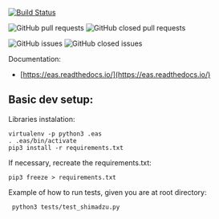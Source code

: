[![Build Status](https://travis-ci.org/thiagogomesverissimo/eas.svg?branch=master)](https://travis-ci.org/thiagogomesverissimo/eas)

![GitHub pull requests](https://img.shields.io/github/issues-pr-raw/thiagogomesverissimo/eas.svg) 
![GitHub closed pull requests](https://img.shields.io/github/issues-pr-closed-raw/thiagogomesverissimo/eas.svg)

![GitHub issues](https://img.shields.io/github/issues/thiagogomesverissimo/eas.svg) 
![GitHub closed issues](https://img.shields.io/github/issues-closed/thiagogomesverissimo/eas.svg)

Documentation:

  - [https://eas.readthedocs.io/](https://eas.readthedocs.io/)

## Basic dev setup:

Libraries instalation:

    virtualenv -p python3 .eas 
    . .eas/bin/activate
    pip3 install -r requirements.txt

If necessary, recreate the requirements.txt:

    pip3 freeze > requirements.txt

Example of how to run tests, given you are at root directory:

     python3 tests/test_shimadzu.py



